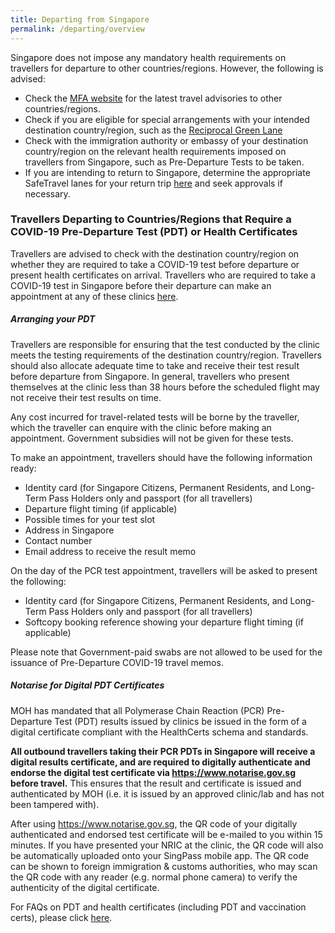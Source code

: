 ```yaml
---
title: Departing from Singapore
permalink: /departing/overview
---
```

Singapore does not impose any mandatory health requirements on travellers for departure to other countries/regions. However, the following is advised:
- Check the <a href="https://www.mfa.gov.sg/where-are-you-travelling-to" target="_blank">MFA website</a> for the latest travel advisories to other countries/regions.
- Check if you are eligible for special arrangements with your intended destination country/region, such as the <a href="/rgl/visiting-rgl-counterparts" target="_blank">Reciprocal Green Lane</a>
- Check with the immigration authority or embassy of your destination country/region on the relevant health requirements imposed on travellers from Singapore, such as Pre-Departure Tests to be taken.
- If you are intending to return to Singapore, determine the appropriate SafeTravel lanes for your return trip <a href="/arriving/overview" target="_blank">here</a> and seek approvals if necessary.

### Travellers Departing to Countries/Regions that Require a COVID-19 Pre-Departure Test (PDT) or Health Certificates

Travellers are advised to check with the destination country/region on whether they are required to take a COVID-19 test before departure or present health certificates on arrival. Travellers who are required to take a COVID-19 test in Singapore before their departure can make an appointment at any of these clinics [here](https://www.moh.gov.sg/licensing-and-regulation/regulations-guidelines-and-circulars/details/list-of-covid-19-swab-providers). 

##### Arranging your PDT

Travellers are responsible for ensuring that the test conducted by the clinic meets the testing requirements of the destination country/region. Travellers should also allocate adequate time to take and receive their test result before departure from Singapore. In general, travellers who present themselves at the clinic less than 38 hours before the scheduled flight may not receive their test results on time.

Any cost incurred for travel-related tests will be borne by the traveller, which the traveller can enquire with the clinic before making an appointment. Government subsidies will not be given for these tests.

To make an appointment, travellers should have the following information ready:
- Identity card (for Singapore Citizens, Permanent Residents, and Long-Term Pass Holders only and passport (for all travellers)
- Departure flight timing (if applicable)
- Possible times for your test slot
- Address in Singapore
- Contact number
- Email address to receive the result memo

On the day of the PCR test appointment, travellers will be asked to present the following: 
- Identity card (for Singapore Citizens, Permanent Residents, and Long-Term Pass Holders only and passport (for all travellers)
- Softcopy booking reference showing your departure flight timing (if applicable)

Please note that Government-paid swabs are not allowed to be used for the issuance of Pre-Departure COVID-19 travel memos.

##### Notαrise for Digital PDT Certificates

MOH has mandated that all Polymerase Chain Reaction (PCR) Pre-Departure Test (PDT) results issued by clinics be issued in the form of a digital certificate compliant with the HealthCerts schema and standards. 

**All outbound travellers taking their PCR PDTs in Singapore will receive a digital results certificate, and are required to digitally authenticate and endorse the digital test certificate via <https://www.notarise.gov.sg> before travel.** This ensures that the result and certificate is issued and authenticated by MOH (i.e. it is issued by an approved clinic/lab and has not been tampered with).

After using <https://www.notarise.gov.sg>, the QR code of your digitally authenticated and endorsed test certificate will be e-mailed to you within 15 minutes. If you have presented your NRIC at the clinic, the QR code will also be automatically uploaded onto your SingPass mobile app. The QR code can be shown to foreign immigration & customs authorities, who may scan the QR code with any reader (e.g. normal phone camera) to verify the authenticity of the digital certificate.

For FAQs on PDT and health certificates (including PDT and vaccination certs), please click [here](/health/faq#outboundPDT).